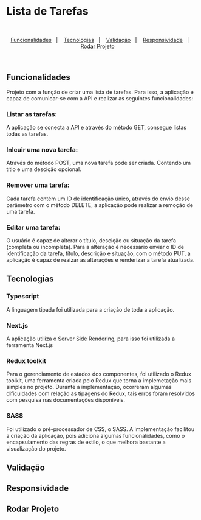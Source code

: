 # Lista de Tarefas

<br/>

<p align="center">
  <a href="#Funcionalidades">Funcionalidades</a>&nbsp;&nbsp;&nbsp;|&nbsp;&nbsp;&nbsp;
  <a href="#Tecnologias">Tecnologias</a>&nbsp;&nbsp;&nbsp;|&nbsp;&nbsp;&nbsp;
  <a href="#Validação">Validação</a>&nbsp;&nbsp;&nbsp;|&nbsp;&nbsp;&nbsp;
  <a href="#Responsividade">Responsividade</a>&nbsp;&nbsp;&nbsp;|&nbsp;&nbsp;&nbsp;
  <a href="#Rodar">Rodar Projeto</a>&nbsp;&nbsp;&nbsp;&nbsp;&nbsp;&nbsp;
</p>

<br/>

## Funcionalidades

Projeto com a função de criar uma lista de tarefas.
Para isso, a aplicação é capaz de comunicar-se com a API e realizar as seguintes funcionalidades:

### Listar as tarefas:
A aplicação se conecta a API e através do método GET, consegue listas todas as tarefas.

### Inlcuir uma nova tarefa:
Através do método POST, uma nova tarefa pode ser criada.
Contendo um títlo e uma descição opcional.

### Remover uma tarefa:
Cada tarefa contém um ID de identificação único, através do envio desse parâmetro com o método DELETE, a aplicação pode realizar a remoção de uma tarefa.

### Editar uma tarefa:
O usuário é capaz de alterar o título, descição ou situação da tarefa (completa ou incompleta).
Para a alteração é necessário enviar o ID de identificação da tarefa, título, descrição e situação, com o método PUT, a aplicação é capaz de reaizar as alterações e renderizar a tarefa atualizada.

## Tecnologias

### Typescript
A linguagem tipada foi utilizada para a criação de toda a aplicação.

### Next.js
A aplicação utiliza o Server Side Rendering, para isso foi utilizada a ferramenta Next.js

### Redux toolkit
Para o gerenciamento de estados dos componentes, foi utilizado o Redux toolkit, uma ferramenta criada pelo Redux que torna a implemetação mais simples no projeto.
Durante a implementação, ocorreram algumas dificuldades com relação as tipagens do Redux, tais erros foram resolvidos com pesquisa nas documentações disponíveis.

### SASS
Foi utilizado o pré-processador de CSS, o SASS. A implementação facilitou a criação da aplicação, pois adiciona algumas funcionalidades, como o encapsulamento das regras de estilo, o que melhora bastante a visualização do projeto.

## Validação

## Responsividade

## Rodar Projeto

